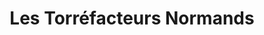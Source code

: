 ---
title: "Les Torréfacteurs Normands"
url: /trouville-sur-mer/les-torrefacteurs-normands/
shop: café
---